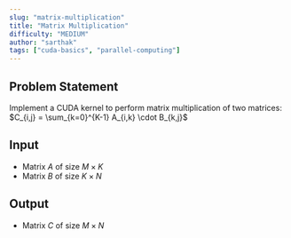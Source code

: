 ```yaml
---
slug: "matrix-multiplication"
title: "Matrix Multiplication"
difficulty: "MEDIUM"
author: "sarthak"
tags: ["cuda-basics", "parallel-computing"]
---
```


## Problem Statement
Implement a CUDA kernel to perform matrix multiplication of two matrices:
$C_{i,j} = \sum_{k=0}^{K-1} A_{i,k} \cdot B_{k,j}$

## Input
- Matrix $A$ of size $M \times K$
- Matrix $B$ of size $K \times N$

## Output
- Matrix $C$ of size $M \times N$